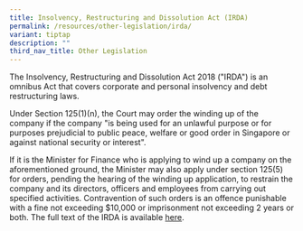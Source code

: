 ```yaml
---
title: Insolvency, Restructuring and Dissolution Act (IRDA)
permalink: /resources/other-legislation/irda/
variant: tiptap
description: ""
third_nav_title: Other Legislation
---
```

<p>The Insolvency, Restructuring and Dissolution Act 2018 ("IRDA") is an
omnibus Act that covers corporate and personal insolvency and debt restructuring
laws.</p>
<p>Under Section 125(1)(n), the Court may order the winding up of the company
if the company "is being used for an unlawful purpose or for purposes prejudicial
to public peace, welfare or good order in Singapore or against national
security or interest".</p>
<p>If it is the Minister for Finance who is applying to wind up a company
on the aforementioned ground, the Minister may also apply under section
125(5) for orders, pending the hearing of the winding up application, to
restrain the company and its directors, officers and employees from carrying
out specified activities. Contravention of such orders is an offence punishable
with a fine not exceeding $10,000 or imprisonment not exceeding 2 years
or both. The full text of the IRDA is available <a href="https://sso.agc.gov.sg/Act/IRDA2018" rel="noopener noreferrer nofollow" target="_blank">here</a>.</p>